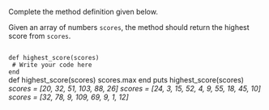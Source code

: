 Complete the method definition given below.

Given an array of numbers `scores`, the method should return the highest score from `scores`.

<Editor lang="ruby" type="exercise" testMode="multipleInput">
<code>
def highest_score(scores)
 # Write your code here
end
</code>

<solution>
def highest_score(scores)
  scores.max
end
</solution>

<testcases>
<caller>
puts highest_score(scores)
</caller>
<testcase>
<i>
scores = [20, 32, 51, 103, 88, 26]
</i>
</testcase>
<testcase>
<i>
scores = [24, 3, 15, 52, 4, 9, 55, 18, 45, 10]
</i>
</testcase>
<testcase>
<i>
scores = [32, 78, 9, 109, 69, 9, 1, 12]
</i>
</testcase>
</testcases>
</Editor>